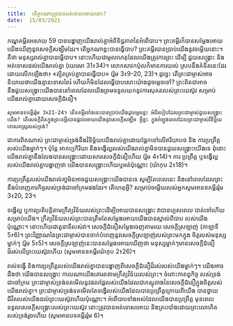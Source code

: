 ```yaml
---
title:  តើអ្នកណាត្រូវបានអត់ទោសអោយនោះ?
date:  15/03/2021
---
```


កណ្ឌគម្ពីរអេសាយ 59 បានបង្ហាញយើងរាល់គ្នាអំពីទិដ្ឋភាពនៃអំពើបាប។ ព្រះគម្ពីរក៏បានសម្តែងអោយយើងឃើញនូវសេចក្ដីសង្ឃឹមដែរ។ តើអ្នកណាខ្លះបានធ្វើបាប? ព្រះគម្ពីរបានប្រាប់យើងនូវចម្លើយនោះ។ គឺថា មនុស្សរាល់គ្នាបានធ្វើបាប។ នោះហើយជាមូលហេតុដែលយើងត្រូវការព្រះ ដើម្បី ជួយសង្រ្គោះ និងអត់ទោសដល់យើងរាល់គ្នា (យេរេមា 31៖34)។ លោកសាវកប៉ុលក៏មានការយល់ ស្របនឹងគំនិតនេះដែរ ដោយលើកឡើងថា៖ «ត្បិតគ្រប់គ្នាបានធ្វើបាប» (រ៉ូម 3៖9-20, 23)។ ដូច្នេះ តើព្រះជាម្ចាស់អាចនិយាយថាយើងគ្មានទោសពៃរ៍ ហើយក៏មិនដែលធ្វើបាបសោះយ៉ាងដូចម្តេចទៅ? ព្រះពិតជាអាចនឹងជួយសង្រ្គោះយើងបាននៅពេលដែលយើងព្រមទទួលយកនូវការសុគតរបស់ព្រះយេស៊ូវ សម្រាប់យើងរាល់គ្នាដោយសេចក្តីជំនឿ។

`សូមអានខគម្ពីររ៉ូម 3៖21-24។ តើខគម្ពីរទាំងនេះបានប្រាប់យើងដូចម្តេចខ្លះ អំពីរបៀបដែលព្រះជាម្ចាស់ជួយសង្គ្រោះយើង? តើសេចក្តីពិតក្នុងព្រះគម្ពីរបានផ្តល់អោយយើងនូវសេចក្តីសង្ឃឹម អ្វីខ្លះ ក្នុងអំឡុងពេលដែលព្រះជាម្ចាស់វិនិច្ឆ័យទោសរាស្ត្ររបស់ទ្រង់?`

ជាការពិតណាស់ ព្រះជាម្ចាស់ទ្រង់នឹងវិនិច្ឆ័យយើងរាល់គ្នាដោយផ្អែកទៅលើឥរិយាបថ និង ការប្រព្រឹត្តរបស់យើងម្នាក់ៗ។ ប៉ុន្តែ អាកប្បកិរិយា និងទង្វើល្អរបស់យើងរាល់គ្នាមិនបានជួយសង្រ្គោះយើងទេ ពុំនោះយើងរាល់គ្នានឹងលែងបានសង្រ្គោះដោយសារសេចក្តីជំនឿហើយ (រ៉ូម 4៖14)។ ការ ប្រព្រឹត្ត ឬទង្វើល្អរបស់យើងរាល់គ្នាបង្ហាញថា យើងបានសង្រ្គោះហើយឬអត់ប៉ុណ្ណោះ (យ៉ាកុប 2៖18)។

ការប្រព្រឹត្តរបស់យើងរាល់គា្នមិនអាចជួយសង្រ្គោះយើងបានទេ សូម្បីតែពេលនេះ និងនៅពេលដែលព្រះនឹងបំពេញភារកិច្ចរបស់ទ្រង់ជាចៅក្រមផងដែរ។ តើហេតុអ្វី? សម្រាប់ចម្លើយរបស់អ្នកសូមអានខគម្ពីររ៉ូម 3៖20, 23។

ទង្វើល្អ ឬការប្រតិបត្តិតាមក្រឹត្យវិន័យរបស់ព្រះដើម្បីអោយបានសង្គ្រោះ វាបានហួសពេល បាត់ទៅហើយសម្រាប់យើង។ ក្រឹត្យវិន័យរបស់ព្រះបានត្រឹមតែសម្តែងអោយយើងបានស្គាល់ពីបាប របស់យើងប៉ុណ្ណោះ។ នោះហើយជាតួនាទីរបស់វា។ សេចក្តីជំនឿសម្តែងចេញតាមរយៈសេចក្តីស្រឡាញ់ (កាឡាទី 5៖6)។ ព្រះវិញ្ញាណនៃព្រះជាម្ចាស់បានចាក់បំពេញនូវសេចក្តីស្រឡាញ់របស់ព្រះមកក្នុង ចិត្តរបស់មនុស្សម្នាក់ៗ (រ៉ូម 5៖5)។ សេចក្តីស្រឡាញ់នេះបានសម្តែងអោយឃើញថា មនុស្សម្នាក់ៗមានសេចក្តីជំនឿដ៏រស់លើព្រះយេស៊ូវហើយ (សូមអានខគម្ពីរយ៉ាកុប 2៖26)។

រាល់ទង្វើ និងការប្រព្រឹត្តរបស់យើងរាល់គ្នាបានបង្ហាញពីសេចក្តីជំនឿដ៏រស់របស់យើងម្នាក់ៗ។ យើងអាចដឹងថា យើងបានសង្រ្គោះ កាលណាយើងគោរពតាមក្រឹត្យវិន័យរបស់ព្រះ។ ចំពោះកាតព្វកិច្ច របស់ទ្រង់ជាចៅក្រម ព្រះជាម្ចាស់ទ្រង់ទតមើលនូវផលផ្លែរបស់យើងដែលជាភស្តុតាងនៃសេចក្តីជំនឿក្នុងចិត្តរបស់យើងរាល់គ្នា។ ព្រះជាម្ចាស់ទ្រង់ទតមើលតែទង្វើរបស់យើងដែលបានប្រព្រឹត្តក្រោយពីយើង បានថ្វាយជីវិតរបស់យើងដល់ព្រះយេស៊ូវហើយប៉ុណ្ណោះ។ អំពើបាបទាំងអស់ដែលយើងបានប្រព្រឹត្ត មុនពេលទទួលសេចក្តីសង្រ្គោះរបស់ព្រះយេស៊ូវ នោះត្រូវបានអត់ទោសអោយ និងគ្របបាំងដោយព្រះលោហិតរបស់ទ្រង់រួចហើយ (សូមអានបទគម្ពីររ៉ូម 6)។